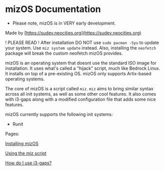 # mizOS Documentation

- Please note, mizOS is in VERY early development.

Made by [https://sudev.neocities.org](https://sudev.neocities.org)

! PLEASE READ ! After installation DO NOT use `sudo pacman -Syu` to update your system. Use `miz system update` instead. Also, installing the `neofetch` package will break the custom neofetch mizOS provides.


mizOS is an operating system that doesnt use the standard ISO image for installation. It uses what's called a "hijack" script, much like Bedrock Linux. It installs on top of a pre-existing OS. mizOS only supports Artix-based operating systems.

The core of mizOS is a script called `miz`. `miz` aims to bring similar syntax across all init systems, as well as some other cool features. It also comes with i3-gaps along with a modified configuration file that adds some nice features.

mizOS currently supports the following init systems:
- Runit



Pages:

[Installing mizOS](https://github.com/Mizosu97/mizOS/blob/main/pages/install.md)

[Using the miz script](https://github.com/Mizosu97/mizOS/blob/main/pages/miz.md)

[How do I use i3-gaps?](https://github.com/Mizosu97/mizOS/blob/main/pages/i3.md)
